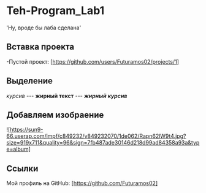# Teh-Program_Lab1
'Ну, вроде бы лаба сделана'

## Вставка проекта
-Пустой проект: [https://github.com/users/Futuramos02/projects/1]

## Выделение
*курсив* --- **жирный текст** --- ***жирный курсив***

## Добавляем изобраение
![https://sun9-66.userap.com/impf/c849232/v849232070/1de062/Rapn62lW9t4.jpg?size=919x711&quality=96&sign=7fb487ade30146d218d99ad84358a93a&type=album]

## Ссылки
Мой профиль на GitHub: [https://github.com/Futuramos02]
